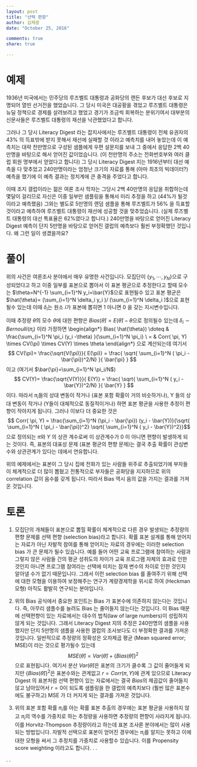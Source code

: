 ```yaml
---
layout: post 
title: "선택 편향"
author: 김재광 
date: "October 25, 2016"

comments: true
share: true

---
```





# 예제 

1936년 미국에서는 민주당의 루즈벨트 대통령과 공화당의 랜든 후보가 대선 후보로 지명되어 열띤 선거전을 했었습니다. 그 당시 미국은 대공황을 겪었고 루즈벨트 대통령은 뉴딜 정책으로 경제를 살려보려고 했었고 경기가 조금씩 회복하는 분위기여서 대부분의 신문사들은 루즈벨트 대통령의 재선을 낙관했었다고 합니다. 

그러나 그 당시 Literacy Digest 라는 잡지사에서는 
루즈벨트 대통령이 전체 유권자의 43% 의 득표밖에 받지 못해서 재선에 실패할 것 이라고 예측치를 내어 놓았는데 이 예측치는 대략 천만명으로 구성된 샘플에게 우편 설문지를  보내 그 중에서 응답한 2백 40만명을 바탕으로 해서 얻어진 값이었습니다. (이 천만명의 주소는 전화번호부와 여러 클럽 회원 명부에서 얻었다고 합니다) 그 당시 Literacy Digest 지는 1916년부터 대선 예측을 다 맞추었고 240만명이라는 엄청난 크기의 자료를 통해 (아마 최초의 빅데이터?) 예측을 했기에 이 예측 결과는 정치계에 큰 충격을 주었다고 합니다.  



이때 조지 갤럽이라는 젊은 여론 조사 학자는 그당시 2백 40만명의 응답을 취합하는데 몇달이 걸리므로 자신은 이중 일부만 샘플링을 통해서 미리 추정을 하고 (44%가 될것이라고 예측했음) 그와는 별도로 5만명의 랜덤 샘플을 통해 루즈벨트가 56% 을 득표할 것이라고 예측하여 루즈벨트 대통령이 재선에 성공할 것을 맞추었습니다. (실제 루즈벨트 대통령의 대선 특표율은 62%였다고 합니다.)  240만명을 바탕으로 얻어진 Literacy Digest 예측이 단지 5만명을 바탕으로 얻어진 갤럽의 예측보다 훨씬 부정확했던 것입니다. 왜 그런 일이 생겼을까요? 





# 풀이  


위의 사건은 여론조사 분야에서 매우 유명한 사건입니다. 모집단이 $\{y_1, \cdots, y_N\}$으로 구성되었다고 하고 이중 일부를 표본으로 뽑아서 이 표본 평균으로 추정한다고 할때 모수는 $\theta=N^{-1} \sum_{i=1}^N y_i=\bar{Y}$으로 표현될수 있고 표본 평균은 $\hat{\theta}= (\sum_{i=1}^N \delta_i y_i )/ (\sum_{i=1}^N \delta_i )$으로 표현될수 있는데 이때 $\delta_i$는 원소 $i$가 표본에 뽑히면 1 아니면 0 을 갖는 지시변수입니다. 

이때 추정량 $\hat{\theta}$의 모수 $\theta$에 대한 편향은 $Bias(\hat{\theta})= E( \hat{\theta})- \theta$으로 정의될수 있는데 $\delta_i \sim Bernoulli(\pi_i)$ 이라 가정하면 
\begin{align*}
Bias( \hat{\theta}) \doteq & \frac{\sum_{i=1}^N \pi_i (y_i -\theta) }{\sum_{i=1}^N \pi_i} \\
= & Corr( \pi, Y) \times CV(\pi) \times CV(Y) \times \theta
\end{align*}
으로 계산되는데 여기서 
$$ CV(\pi)= \frac{\sqrt{V(\pi)}}{ E(\pi)} = \frac{ \sqrt{ \sum_{i=1}^N ( \pi_i - \bar{\pi})^2/N} }{ \bar{\pi} } $$
이고 (여기서 $\bar{\pi}=\sum_{i=1}^N \pi_i/N$)
$$ CV(Y)= \frac{\sqrt{V(Y)}}{ E(Y)} = \frac{ \sqrt{ \sum_{i=1}^N ( y_i - \bar{Y})^2/N} }{ \bar{Y} } $$
이다. 따라서 $\pi_i$들의 상대 변동이 작거나 (표본 포함 확률이 거의 비슷하거나), Y 들의 상대 변동이 작거나 (Y들이 대체적으로 동질적이거나) 하면 표본 평균을 사용한 추정이 편향이 작아지게 됩니다. 그러나 이보다 더 중요한 것은 
$$ Corr( \pi, Y) = \frac{\sum_{i=1}^N (\pi_i - \bar{\pi}) (y_i - \bar{Y})}{\sqrt{ \sum_{i=1}^N ( \pi_i - \bar{\pi})^2} \sqrt{ \sum_{i=1}^N ( y_i - \bar{Y})^2}}$$
으로 정의되는 $\pi$와 $Y$ 의 상관 계수로써 이 상관계수가 0 이 아니면 편향이 발생하게 되는 것이다. 즉, 표본의 대표성 문제 (표본 평균의 편향 문제)는 결국 추출 확률이 관심변수와 상관관계가 있다는 데에서 연유합니다. 

위의 예제에서는 표본이 그 당시 집에 전화가 있는 사람들 위주로 추출되었기에 부자들이 체계적으로 더 많이 뽑혔고 전통적으로 부자들은 공화당을 지지하므로 위의 correlation 값이 음수를 갖게 됩니다. 따라서 Bias 역시 음의 값을 가지는 결과를 가져온 것입니다. 





# 토론 

1. 모집단의 개체들이 표본으로 뽑힐 확률이 체계적으로 다른 경우 발생되는 추정량의 편향 문제를 선택 편향 (selection bias)라고 합니다. 확률 표본 설계를 통해 얻어지는 자료가 아닌 자발적 참여를 통해 얻어지는 자료의 경우에는 이러한 selection bias 가 큰 문제가 될수 있습니다. 예를 들어 어떤 교육 프로그램에 참여하는 사람과 그렇지 않은 사람들 간의 평균 성취도의 차이가 교육 프로그램 자체의 효과로 인한 것인지 아니면 프로그램 참여라는 선택에 미치는 잠재 변수의 차이로 인한 것인지 알아낼 수가 없기 때문입니다. 그래서 이런 selection bias 를 줄여주기 위해 선택에 대한 모형을 이용하여 보정해주는 연구가 계량경제학을 위시로 하여 (Heckman 모형) 아직도 활발히 연구되는 분야입니다. 



2. 위의 Bias 공식에서 중요한 포인트는 Bias 가 표본수에 의존하지 않는다는 것입니다. 즉, 아무리 샘플수를 늘려도 Bias 는 줄어들지 않는다는 것입니다. 이 Bias 때문에 선택편향이 있는 자료에서는 대수의 법칙(law of large numbers)이 성립하지 않게 되는 것입니다. 
그래서 Literacy Digest 지의 추정은 240만명의 샘플을 사용했지만 단지 5만명의 샘플을 사용한 갤럽의 조사보다도 더 부정확한 결과를 가져온 것입니다. 일반적으로 추정량의 정확성은 오차제곱 평균 (Mean squared error; MSE)이 라는 것으로 평가될수 있는데 
$$MSE(\hat{\theta}) = Var( \hat{\theta}) + \{ Bias( \hat{\theta}) \}^2
$$
으로 표현됩니다. 여기서 분산 $Var( \hat{\theta})$은 표본의 크기가 클수록 그 값이 줄어들게 되지만 $\{ Bias( \hat{\theta}) \}^2$은 표본수와는 관계없고 $r=Corr( \pi, Y)$에 관계 있으므로 Literacy Digest 의 표본처럼 선택 편향이 있는 자료에서는 결국 $Bias$의 제곱값이 줄어들지 않고 남아있어서 $r=0$이 되도록 샘플링을 한 갤럽의 예측치보다 (훨씬 많은 표본수에도 불구하고) MSE 가 더 커지게 되는 결과를 가져온 것입니다. 


3. 위의 표본 포함 확률 $\pi_i$를 아는 확률 표본 추출의 경우에는 표본 평균을 사용하지 않고 $\pi_i$의 역수를 가중치로 하는 추정량을 사용하면 추정량의 편향이 사라지게 됩니다. 이를 Horvitz-Thompson 추정량이라고 하는데 표본 조사론 분야에서는 많이 사용되는 방법입니다. 자발적 선택으로 표본이 얻어진 경우에는 $\pi_i$를 알지는 못하고 이에 대한 모형을 써서 그 추정치를 가중치로 사용할수 있습니다. 이를 Propensity score weighting 이라고도 합니다. 
.
.



.
.










